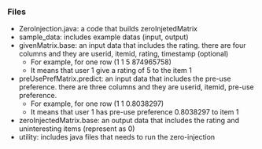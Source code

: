 ### Files
- ZeroInjection.java: a code that builds zeroInjetedMatrix
- sample_data: includes example datas (input, output)
- givenMatrix.base: an input data that includes the rating. there are four columns and they are userid, itemid, rating, timestamp (optional)
    - For example, for one row (1	1	5	874965758)
    - It means that user 1 give a rating of 5 to the item 1
- preUsePrefMatrix.predict: an input data that includes the pre-use preference. there are three columns and they are userid, itemid, pre-use preference.
    - For example, for one row (1 1    0.8038297)
    - It means that user 1 has pre-use preference 0.8038297 to item 1
- zeroInjectedMatrix.base: an output data that includes the rating and uninteresting items (represent as 0)
- utility: includes java files that needs to run the zero-injection
